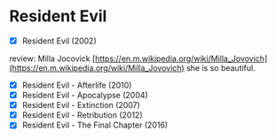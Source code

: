 # Resident Evil

- [x]  Resident Evil (2002)

review: Milla Jocovick [https://en.m.wikipedia.org/wiki/Milla_Jovovich](https://en.m.wikipedia.org/wiki/Milla_Jovovich) she is so beautiful.

- [x]  Resident Evil - Afterlife (2010)
- [x]  Resident Evil - Apocalypse (2004)
- [x]  Resident Evil - Extinction (2007)
- [x]  Resident Evil - Retribution (2012)
- [x]  Resident Evil - The Final Chapter (2016)